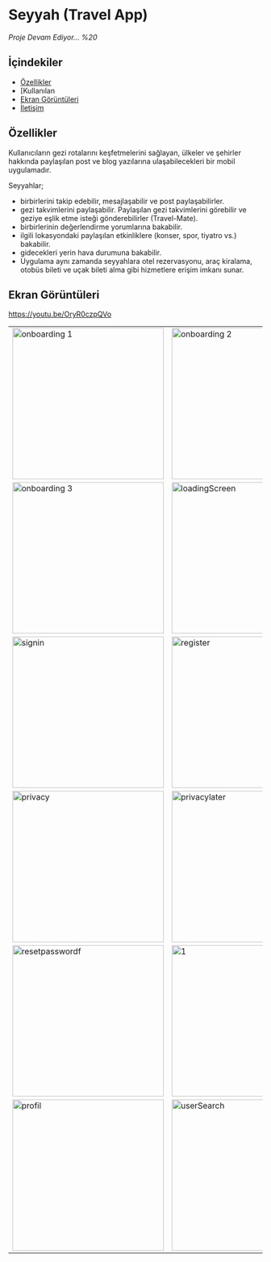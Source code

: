 # Seyyah (Travel App)
*Proje Devam Ediyor... %20* 

## İçindekiler
- [Özellikler](#özellikler)
- [Kullanılan 
- [Ekran Görüntüleri](#ekran-görüntüleri)
- [İletişim](#iletişim)

## Özellikler
Kullanıcıların gezi rotalarını keşfetmelerini sağlayan, ülkeler ve şehirler hakkında paylaşılan post ve blog yazılarına ulaşabilecekleri bir mobil uygulamadır.

Seyyahlar;
- birbirlerini takip edebilir, mesajlaşabilir ve post paylaşabilirler.
- gezi takvimlerini paylaşabilir. Paylaşılan gezi takvimlerini görebilir ve geziye eşlik etme isteği gönderebilirler (Travel-Mate).
- birbirlerinin değerlendirme yorumlarına bakabilir.
- ilgili lokasyondaki paylaşılan etkinliklere (konser, spor, tiyatro vs.) bakabilir.
- gidecekleri yerin hava durumuna bakabilir.
- Uygulama aynı zamanda seyyahlara otel rezervasyonu, araç kiralama, otobüs bileti ve uçak bileti alma gibi hizmetlere erişim imkanı sunar.

## Ekran Görüntüleri
https://youtu.be/OryR0czpQVo
<table>
  <tr>
    <td><img src="https://github.com/srhtsimsek/TravelApp/assets/90550549/7003caf4-0c3a-484a-ad0c-67c493f92670" alt="onboarding 1" width="300"/></td>
    <td><img src="https://github.com/srhtsimsek/TravelApp/assets/90550549/11939b88-8b7e-4cc4-8913-f92833455965" alt="onboarding 2" width="300"/></td>
  </tr>
  <tr>
    <td><img src="https://github.com/srhtsimsek/TravelApp/assets/90550549/17658a02-c721-4b3b-adfc-1403b3023656" alt="onboarding 3" width="300"/></td>
    <td><img src="https://github.com/srhtsimsek/TravelApp/assets/90550549/eecefc70-4088-4e55-949d-794578fdb412" alt="loadingScreen" width="300"/></td>
  </tr>
  <tr>
    <td><img src="https://github.com/srhtsimsek/TravelApp/assets/90550549/1a176299-79b5-429a-89ea-cefef139050b" alt="signin" width="300"/></td>
    <td><img src="https://github.com/srhtsimsek/TravelApp/assets/90550549/38c38617-5f77-46a3-be1b-ed8266071f14" alt="register" width="300"/></td>
  </tr>
  <tr>
    <td><img src="https://github.com/srhtsimsek/TravelApp/assets/90550549/a620cd04-73c0-4686-a04c-b2e1d8e637ec" alt="privacy" width="300"/></td>
    <td><img src="https://github.com/srhtsimsek/TravelApp/assets/90550549/c15ea0fc-ba19-4685-941d-2ac51b2d2984" alt="privacylater" width="300"/></td>
  </tr>
  <tr>
    <td><img src="https://github.com/srhtsimsek/TravelApp/assets/90550549/9c1b59b3-57ad-407d-9d25-3376eb7818a3" alt="resetpasswordf" width="300"/></td>
    <td><img src="https://github.com/srhtsimsek/TravelApp/assets/90550549/5908d6dc-934c-4060-9966-71012a57a6e8" alt="1" width="300"/></td>
  </tr>
  <tr>
    <td><img src="https://github.com/srhtsimsek/TravelApp/assets/90550549/f2d627f5-6b88-4f03-b354-ee976056210c" alt="profil" width="300"/></td>
    <td><img src="https://github.com/srhtsimsek/TravelApp/assets/90550549/97a12355-057c-470c-bba1-3d1ec80c05d3" alt="userSearch" width="300"/></td>
  </tr>
</table>


